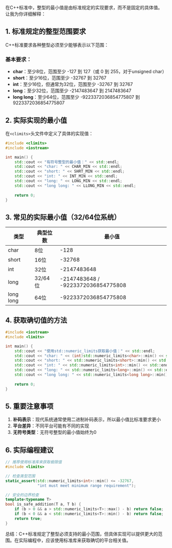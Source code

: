在C++标准中，整型的最小值是由标准规定的实现要求，而不是固定的具体值。让我为你详细解释：

## 1. 标准规定的整型范围要求

C++标准要求各种整型必须至少能够表示以下范围：

### 基本要求：
- **char**：至少8位，范围至少 -127 到 127（或 0 到 255，对于unsigned char）
- **short**：至少16位，范围至少 -32767 到 32767
- **int**：至少16位，但通常为32位，范围至少 -32767 到 32767
- **long**：至少32位，范围至少 -2147483647 到 2147483647
- **long long**：至少64位，范围至少 -9223372036854775807 到 9223372036854775807

## 2. 实际实现的最小值

在`<climits>`头文件中定义了具体的实现值：

```cpp
#include <climits>
#include <iostream>

int main() {
    std::cout << "有符号整型的最小值：" << std::endl;
    std::cout << "char: " << CHAR_MIN << std::endl;
    std::cout << "short: " << SHRT_MIN << std::endl;
    std::cout << "int: " << INT_MIN << std::endl;
    std::cout << "long: " << LONG_MIN << std::endl;
    std::cout << "long long: " << LLONG_MIN << std::endl;
    
    return 0;
}
```

## 3. 常见的实际最小值（32/64位系统）

| 类型 | 典型位数 | 最小值 |
|------|----------|--------|
| char | 8位 | -128 |
| short | 16位 | -32768 |
| int | 32位 | -2147483648 |
| long | 32/64位 | -2147483648 / -9223372036854775808 |
| long long | 64位 | -9223372036854775808 |

## 4. 获取确切值的方法

```cpp
#include <iostream>
#include <limits>

int main() {
    std::cout << "使用std::numeric_limits获取最小值：" << std::endl;
    std::cout << "char: " << (int)std::numeric_limits<char>::min() << std::endl;
    std::cout << "short: " << std::numeric_limits<short>::min() << std::endl;
    std::cout << "int: " << std::numeric_limits<int>::min() << std::endl;
    std::cout << "long: " << std::numeric_limits<long>::min() << std::endl;
    std::cout << "long long: " << std::numeric_limits<long long>::min() << std::endl;
    
    return 0;
}
```

## 5. 重要注意事项

1. **补码表示**：现代系统通常使用二进制补码表示，所以最小值比标准要求更小
2. **平台差异**：不同平台可能有不同的实现
3. **无符号类型**：无符号整型的最小值始终为0

## 6. 实际编程建议

```cpp
// 推荐使用标准库来获取极限值
#include <limits>

// 检查类型范围
static_assert(std::numeric_limits<int>::min() <= -32767, 
              "int must meet minimum range requirement");

// 安全的边界检查
template<typename T>
bool is_safe_addition(T a, T b) {
    if (b > 0 && a > std::numeric_limits<T>::max() - b) return false;
    if (b < 0 && a < std::numeric_limits<T>::min() - b) return false;
    return true;
}
```

总结：C++标准规定了整型必须支持的最小范围，但具体实现可以提供更大的范围。在实际编程中，应该使用标准库来获取确切的平台相关值。
